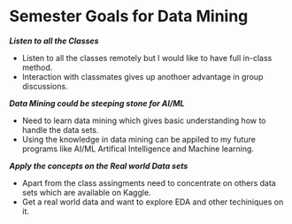 # Semester Goals for Data Mining

***Listen to all the Classes***

* Listen to all the classes remotely but I would like to have full in-class method.
* Interaction with classmates gives up anothoer advantage in group discussions.

***Data Mining could be steeping stone for AI/ML***

* Need to learn data mining which gives basic understanding how to handle the data sets.
* Using the knowledge in data mining can be appiled to my future programs like AI/ML Artifical Intelligence and Machine learning.

***Apply the concepts on the Real world Data sets***

* Apart from the class assingments need to concentrate on others data sets which are available on Kaggle.
* Get a real world data and want to explore EDA and other techiniques on it.




